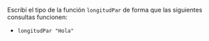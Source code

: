 Escribí el tipo de la función `longitudPar` de forma que las siguientes consultas funcionen:

* `longitudPar "Hola"`